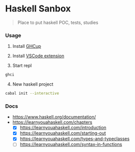 # Haskell Sanbox

> Place to put haskell POC, tests, studies

### Usage

1. Install [GHCup](https://www.haskell.org/ghcup/#)

2. Install [VSCode extension](https://marketplace.visualstudio.com/items?itemName=haskell.haskell)

3. Start repl
```bash
ghci
```

4. New haskell project
```bash
cabal init --interactive
```

### Docs

- https://www.haskell.org/documentation/
- https://learnyouahaskell.com/chapters
    - [X] https://learnyouahaskell.com/introduction
    - [X] https://learnyouahaskell.com/starting-out
    - [x] https://learnyouahaskell.com/types-and-typeclasses
    - [ ] https://learnyouahaskell.com/syntax-in-functions